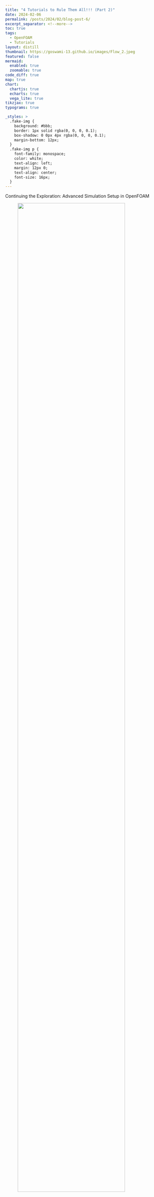 ```yaml
---
title: "4 Tutorials to Rule Them All!!! (Part 2)"
date: 2024-02-06
permalink: /posts/2024/02/blog-post-6/
excerpt_separator: <!--more-->
toc: true
tags:
  - OpenFOAM
  - Tutorials
layout: distill
thumbnail: https://goswami-13.github.io/images/Flow_2.jpeg
featured: false
mermaid:
  enabled: true
  zoomable: true
code_diff: true
map: true
chart:
  chartjs: true
  echarts: true
  vega_lite: true
tikzjax: true
typograms: true

_styles: >
  .fake-img {
    background: #bbb;
    border: 1px solid rgba(0, 0, 0, 0.1);
    box-shadow: 0 0px 4px rgba(0, 0, 0, 0.1);
    margin-bottom: 12px;
  }
  .fake-img p {
    font-family: monospace;
    color: white;
    text-align: left;
    margin: 12px 0;
    text-align: center;
    font-size: 16px;
  }
---
```


Continuing the Exploration: Advanced Simulation Setup in OpenFOAM

<figure>
<img src="https://goswami-13.github.io/images/Flow_2.jpeg" width="90%"/>
</figure>
<!--more-->

Welcome back to the next installment in my series on advanced simulation setup in OpenFOAM! In this sequel to my previous post, where I delved into the complexities of setting up steady-state simulations, I will now shift my focus to explore the intricacies of unsteady cases. Building upon the foundation laid in my previous discussion, I'll navigate through the process of configuring unsteady simulations in OpenFOAM. From understanding the nuances of time stepping to implementing appropriate boundary conditions for transient behavior, I'll cover it all. Whether you're a seasoned OpenFOAM user or just beginning to explore the realm of computational fluid dynamics, this article promises to provide valuable insights and practical tips for mastering unsteady simulations. Let's dive in!

In this blog post, I'll walk you through the setup of unsteady simulations by considering two insightful cases: Pitzdaily and the flow around a circular cylinder. You can download these cases from [here](https://github.com/goswami-13/OpenFOAM-cases/tree/main/4_Tutorials), labeled as ```pitzDaily_RANS_unsteady```, ```pitzDaily_Laminar```, and ```CircularCylinder_Laminar```.

```laminar``` case in OpenFOAM is used to perform DNS. Direct Numerical Simulation (DNS) is a computational fluid dynamics (CFD) technique that provides a comprehensive solution to the Navier-Stokes equations without employing any turbulence modeling. Unlike Reynolds-Averaged Navier-Stokes (RANS) simulations, which model turbulent effects using empirical turbulence models, DNS resolves all turbulent scales explicitly. In DNS, the entire range of turbulent scales, from the largest energy-containing eddies down to the smallest dissipative scales, is resolved within the computational domain. This level of detail allows for an accurate representation of turbulent flow phenomena, making DNS particularly valuable for fundamental studies of turbulence, as well as for cases where turbulence plays a critical role in the flow behavior. However, DNS comes with significant computational costs. Resolving all turbulent scales requires a high spatial resolution, resulting in a vast number of grid points. Additionally, the small time steps necessary to capture the fast time scales of turbulence lead to lengthy simulation times, further exacerbating computational requirements. Despite its computational demands, DNS remains a powerful tool for understanding turbulence physics and validating turbulence models used in other simulation approaches like RANS or Large Eddy Simulation (LES). By providing detailed insights into flow structures and dynamics, DNS contributes to the advancement of our understanding of turbulent flows and enhances the accuracy of predictive simulations in various engineering applications.

Now, let's delve into the essential aspects to consider when configuring an unsteady case:

## constant directory

Here, I'll start with the ```constant``` directory, where two crucial adjustments are made.

Suppose I aim to establish a RANS-based case. In this scenario, I'll modify the ```turbulenceProperties``` file as follows:
```bash
  simulationType      RAS;

  RAS
  {
      // Tested with kEpsilon, realizableKE, kOmega, kOmegaSST,
      // ShihQuadraticKE, LienCubicKE.
      RASModel        kEpsilon;

      turbulence      on;

      printCoeffs     on;
  }
```

Similarly, for a laminar or Direct numerical simulation cases, I will make the following changes to the ```turbulenceProperties``` file
```bash
  simulationType  laminar;
```

When specifying ```simulationType``` as ```laminar```, we essentially opt for resolving turbulence explicitly rather than utilizing turbulence models as in RANS-based simulations. It's crucial to note that in DNS (Direct Numerical Simulation), all scales of turbulence are resolved, imposing stringent mesh requirements. Typically, DNS meshes adhere to the Kolmogorov hypothesis, where the smallest resolved scales align with the Kolmogorov length scales, denoted as $\eta = \left(\frac{\nu^3}{\varepsilon}\right)^{1/4}$.

## 0 directory

In setting up simulations in OpenFOAM, the contents of the **0** directory vary depending on whether we're running laminar or RANS-based simulations.

For RANS-based simulations, following the framework established in the previous article, several crucial files are necessary: "U," "p," "k," "epsilon," "omega," "nut," and "nuTilda." These files correspond to the variables involved in approximating the Navier-Stokes equations. At a minimum, "U" and "p" files are required, while the additional files are determined by the turbulence model specified in the ```constant/turbulenceProperties``` file. For instance, for the k-$\varepsilon$ family of models, "k" and "epsilon" files are needed, while for the k-$\omega$ family, "k" and "omega" files are essential. Additionally, "nut" represents turbulent viscosity, and "nuTilda" denotes kinematic turbulent viscosity, both vital for any RANS-based case.

While, in a laminar simulation, only two files are required: "U" and "p." Since laminar simulations disregard turbulence effects, no additional variables are considered in the Navier-Stokes equations.

## system directory

This is the crucial point where we draw the main distinction between a steady-state and unsteady case.

### controlDict file

The time-step, represented by ```deltaT```, holds immense significance in transient/unsteady/time-marching simulations. Before delving into its setup, let's briefly recap the Courant–Friedrichs–Lewy (CFL) condition, a stability criterion for unsteady cases. The CFL condition dictates that the distance any information travels during the timestep length within the mesh must be lower than the distance between mesh elements. In essence, information should propagate only to immediate neighbors, not skipping mesh elements. Mathematically, CFL is expressed as:
$$ CFL = \frac{U_{ref} \Delta t}{\Delta x}$$
Here, $U_{\text{ref}}$ denotes the free-stream or bulk velocity, $\Delta t$ is the time-step, and $\Delta x$ represents the length between mesh elements (approximately the minimum element size). According to the CFL condition, $CFL\leq 1$.

Now, how do we calculate the time step, ```deltaT```? Considering a desired $CFL\leq 0.8$ for my simulations, and with knowledge of the minimum element size ($\Delta x$) and free-stream velocity ($U_{\text{ref}}$), we estimate the time step as:
$$ \Delta t \leq \frac{0.8\times \Delta x}{U_{ref}}$$
This value is then assigned to ```deltaT``` in ```controlDict```.

Moving on, setting up ```endTime``` is crucial. This parameter determines when the simulation should end. In transient cases, a general guideline is to set ```endTime``` to be 10 times the Through-Time. Through-Time, the time a fluid particle needs to travel between the Inlet and Outlet boundaries of the domain **undisturbed**, is calculated as:
$$ Through-Time = \frac{Domain Length}{U_{ref}}$$
To ensure a converged transient solution, we require at least 10 Through-Time worth of data, hence the ```endTime``` setting.

Finally, change the ```writeControl``` and ```writeInterval``` settings as required for each specific case.

### fvSchemes file

Begin by configuring the ```fvSchemes``` file to incorporate an unsteady time scheme (```ddtSchemes```). In both laminar and RANS-based cases, the ```ddtSchemes``` are defined as follows:
```bash
  ddtSchemes
  {
      default         backward;
  }
```

In an unsteady case, the available options for ```ddtSchemes``` are:
1. ```default         backward;``` : This corresponds to a second-order, implicit, backward time scheme.
2. ```default         Euler;``` : This represents a first-order, implicit, Euler time scheme.
3. ```default         CrankNicolson <coeff>``` : This option employs a second-order Crank-Nicolson time scheme. Here, ```<coeff>``` denotes a blending factor between full Crank-Nicolson (1) and Euler (0) schemes. The recommended choice is to use ```<coeff>``` = 0.9.

Moving on, let's configure the divergence schemes. For a laminar simulation, the recommended ```divSchemes``` are:
```bash
  divSchemes
  {
      default         none;
      div(phi,U)      Gauss linearUpwind grad(U);
      div((nuEff*dev2(T(grad(U))))) Gauss linear;
  }
```

### fvSolution file

The settings for solvers in ```fvSolution``` for both laminar and RANS-based cases are similar. For example, using the PETSc solvers,
```bash
    p
    {
        solver          petsc;
        preconditioner  petsc;

        petsc
        {
			
			options
            {
                ksp_type  cg;
                ksp_cg_single_reduction  true;
                mat_type mpiaij;
                pc_type  hypre;
                pc_hypre_type boomeramg;
                pc_hypre_boomeramg_max_iter "1";
                pc_hypre_boomeramg_strong_threshold "0.7";
                pc_hypre_boomeramg_grid_sweeps_up "1";
                pc_hypre_boomeramg_grid_sweeps_down "1";
                pc_hypre_boomeramg_agg_nl "2";
                pc_hypre_boomeramg_agg_num_paths "1";
                pc_hypre_boomeramg_max_levels "25";
                pc_hypre_boomeramg_coarsen_type HMIS;
                pc_hypre_boomeramg_interp_type ext+i;
                pc_hypre_boomeramg_P_max "2";
                pc_hypre_boomeramg_truncfactor "0.2";
            }


            caching
            {
                matrix
                {
                    update always;
                }

                preconditioner
                {
                    update always;
                }
            }
        }
		
        tolerance        1e-07;
        relTol           0.01;
    }

    pFinal
    {
        $p;
        relTol          0;
    }

    "(U|k|epsilon)"
    {
        solver          PBiCGStab;
		    preconditioner  DILU;
        tolerance       1e-08;
        relTol          0.01;
    }

    "(U|k|epsilon)Final"
    {
        $U;
        relTol          0;
    }
```

Next, we configure the iterative solver algorithm. In OpenFOAM, we have two options: PIMPLE or PISO.

The PIMPLE Algorithm combines aspects of both PISO (Pressure Implicit with Splitting of Operator) and SIMPLE (Semi-Implicit Method for Pressure-Linked Equations). Think of it as a SIMPLE algorithm applied at each time step, with outer correctors serving as iterations. Once converged, it progresses to the next time step until the solution is complete. PIMPLE tends to offer better stability, especially with large time steps where the maximum Courant number may consistently exceed 1, or when the solution is inherently unstable. It's important to note that PISO is restricted to ${CFL}{\max}<1$, while PIMPLE's ideal range is $5<{CFL}{\max}<1$. While PIMPLE can handle larger time steps, there's a risk of losing crucial information, potentially leading to different results.

In OpenFOAM, we can utilize the PIMPLE Algorithm in PISO-mode by setting ```nOuterCorrectors``` 1;. With that in mind, I typically opt for the PIMPLE algorithm in PISO-mode, ensuring ${CFL}_{\max}<1$ for my simulations. Here are my iterative solver settings:
```bash
  PIMPLE
  {
      nOuterCorrectors 1;
      nCorrectors     2;
      nNonOrthogonalCorrectors 0;
  }
```
### Why?
- Setting ```nOuterCorrectors 1;``` is appropriate because I utilize PISO-mode. This configuration ensures stability in the pressure-momentum coupling.
- By using ```nCorrectors 2;```, the application (pimpleFoam) still operates in PISO mode, but with the added benefit of recalculating pressure twice. This enhances the stability of the pressure-momentum coupling, resulting in a non-diverging solution.
- Finally, I set ```nNonOrthogonalCorrectors 0;``` since my mesh doesn't exhibit significant non-orthogonality, eliminating the need for additional corrections.

## Running the Simulation

Based on all this information, Running the simulation is a straightforward process:

1. Navigate to the directory where you downloaded ```pitzDaily_RANS_unsteady```, ```pitzDaily_Laminar```, and ```CircularCylinder_Laminar``` case files. Open a terminal at this location. Hint: When you type ```ls```, you should see ```CircularCylinder_Laminar  pitzDaily_Laminar  pitzDaily_RANS_unsteady```.
2. Navigate to any one of these cases. For example, I navigate to ```CircularCylinder_Laminar``` by ```cd CircularCylinder_Laminar/```.
3. Activate the OpenFOAM environment. This means, source the ```etc/bashrc``` file or if you made the alias use that. For me, I will type ```OF2312``` to source the OpenFOAM environment. 
4. Run the case. Type in ```pimpleFoam```

In conclusion, setting up unsteady simulations in OpenFOAM requires careful consideration of various parameters and algorithms. By understanding the nuances of turbulence modeling, time stepping, and iterative solver settings, we can ensure the accuracy and stability of our simulations. Whether it's choosing between PIMPLE and PISO algorithms or fine-tuning the time-step, each decision plays a crucial role in achieving reliable results. Armed with these insights and recommendations, you're now equipped to tackle the challenges of unsteady simulations with confidence in OpenFOAM. Happy simulating!
